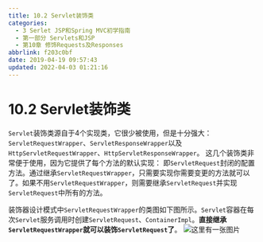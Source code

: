 ```yaml
---
title: 10.2 Servlet装饰类
categories: 
  - 3 Serlet JSP和Spring MVC初学指南
  - 第一部分 Servlets和JSP
  - 第10章 修饰Requests及Responses
abbrlink: f203c0bf
date: 2019-04-19 09:57:43
updated: 2022-04-03 01:21:16
---
```

# 10.2 Servlet装饰类 #
`Servlet`装饰类源自于4个实现类，它很少被使用，但是十分强大：`ServletRequestWrapper`、`ServletResponseWrapper`以及`HttpServletRequestWrapper`、`HttpServletResponseWrapper`。
这几个装饰类非常便于使用，因为它提供了每个方法的默认实现：
即`ServletRequest`封闭的配置方法。通过继承`ServletRequestWrapper`，只需要实现你需要变更的方法就可以了。如果不用`ServletRequestWrapper`，则需要继承`ServletRequest`并实现`ServletRequest`中所有的方法。

装饰器设计模式中`ServletRequestWrapper`的类图如下图所示。`Servlet`容器在每次`Servlet`服务调用时创建`ServletRequest`、`ContainerImpl`。**直接继承`ServletRequestWrapper`就可以装饰`ServletRequest`了**。
![这里有一张图片](https://image-1257720033.cos.ap-shanghai.myqcloud.com/blog/readbooknote/ServlerJSPAndSpring%20MVCChuXueZhiNan/Chapter10/2.png)


